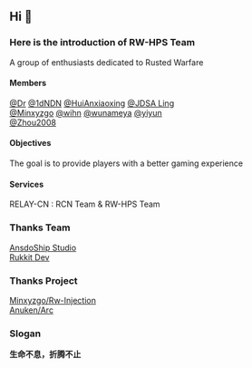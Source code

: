 ## Hi 👋
### Here is the introduction of RW-HPS Team
A group of enthusiasts dedicated to Rusted Warfare  

#### Members
[@Dr](https://github.com/deng-rui)  [@1dNDN](https://github.com/1dNDN)  [@HuiAnxiaoxing](https://github.com/HuiAnxiaoxing)  [@JDSA Ling](https://github.com/LingASDJ)  
[@Minxyzgo](https://github.com/Minxyzgo)  [@wihn](https://github.com/wihn2021)  [@wunameya](https://github.com/wunameya)  [@yiyun](https://github.com/yiyungent)  
[@Zhou2008](https://github.com/493505110)  
#### Objectives
The goal is to provide players with a better gaming experience 


#### Services
RELAY-CN : RCN Team & RW-HPS Team

### Thanks Team
[AnsdoShip Studio](https://github.com/AnsdoShip)  
[Rukkit Dev](https://github.com/RukkitDev)

### Thanks Project
[Minxyzgo/Rw-Injection](https://github.com/Minxyzgo/Rw-Injection)  
[Anuken/Arc](https://github.com/Anuken/Arc)

### Slogan
**生命不息，折腾不止**
